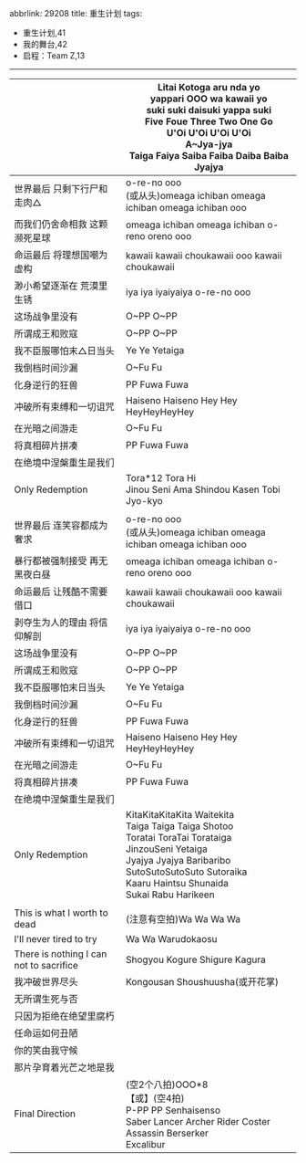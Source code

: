 abbrlink: 29208
title: 重生计划
tags:
  - 重生计划,41
  - 我的舞台,42
  - 启程：Team Z,13
---
|      |Litai Kotoga aru nda yo<br>yappari OOO wa kawaii yo<br>suki suki daisuki yappa suki<br>Five Foue Three Two One Go<br>U'Oi U'Oi U'Oi U'Oi<br>A~Jya-jya<br>Taiga Faiya Saiba Faiba Daiba Baiba Jyajya|
|--|--|
|世界最后 只剩下行尸和走肉△|o-re-no ooo<br>(或从头)omeaga ichiban omeaga ichiban omeaga ichiban ooo|
|而我们仍舍命相救 这颗濒死星球|omeaga ichiban omeaga ichiban o-reno oreno ooo|
|命运最后 将理想国嘲为虚构|kawaii kawaii choukawaii ooo kawaii choukawaii|
|渺小希望逐渐在 荒漠里生锈|iya iya iyaiyaiya o-re-no ooo|
|这场战争里没有|O~PP O~PP |
|所谓成王和败寇|O~PP O~PP |
|我不臣服哪怕末△日当头|Ye Ye Yetaiga|
|我倒档时间沙漏|O~Fu Fu|
|化身逆行的狂兽|PP Fuwa Fuwa|
|冲破所有束缚和一切诅咒|Haiseno Haiseno Hey Hey HeyHeyHeyHey|
|在光暗之间游走|O~Fu Fu|
|将真相碎片拼凑|PP Fuwa Fuwa|
|在绝境中涅槃重生是我们|      |
|Only Redemption|Tora*12 Tora Hi<br>Jinou Seni Ama Shindou Kasen Tobi Jyo-kyo|
|      |      |
|世界最后 连笑容都成为奢求|o-re-no ooo<br>(或从头)omeaga ichiban omeaga ichiban omeaga ichiban ooo|
|暴行都被强制接受 再无黑夜白昼|omeaga ichiban omeaga ichiban o-reno oreno ooo|
|命运最后 让残酷不需要借口|kawaii kawaii choukawaii ooo kawaii choukawaii|
|剥夺生为人的理由 将信仰解剖|iya iya iyaiyaiya o-re-no ooo|
|这场战争里没有|O~PP O~PP |
|所谓成王和败寇|O~PP O~PP |
|我不臣服哪怕末日当头|Ye Ye Yetaiga|
|我倒档时间沙漏|O~Fu Fu|
|化身逆行的狂兽|PP Fuwa Fuwa|
|冲破所有束缚和一切诅咒|Haiseno Haiseno Hey Hey HeyHeyHeyHey|
|在光暗之间游走|O~Fu Fu|
|将真相碎片拼凑|PP Fuwa Fuwa|
|在绝境中涅槃重生是我们|      |
|Only Redemption|KitaKitaKitaKita Waitekita<br>Taiga Taiga Taiga Shotoo<br>Toratai ToraTai Torataiga<br>JinzouSeni Yetaiga<br>Jyajya Jyajya Baribaribo<br>SutoSutoSutoSuto Sutoraika<br>Kaaru Haintsu Shunaida<br>Sukai Rabu Harikeen|
|      |      |
|This is what I worth to dead|(注意有空拍)Wa Wa Wa Wa |
|I'll never tired to try|Wa Wa Warudokaosu|
|There is nothing I can not to sacrifice|Shogyou Kogure Shigure Kagura|
|我冲破世界尽头|Kongousan Shoushuusha(或开花掌)|
|无所谓生死与否|      |
|只因为拒绝在绝望里腐朽|      |
|任命运如何丑陋|      |
|你的笑由我守候|      |
|那片孕育着光芒之地是我|      |
|Final Direction|(空2个八拍)OOO*8<br>【或】(空4拍)<br>P-PP PP Senhaisenso<br>Saber Lancer Archer Rider Coster Assassin Berserker<br>Excalibur|
